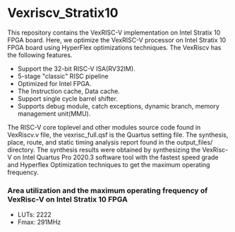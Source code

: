 # Vexriscv_Stratix10
This repository contains the VexRISC-V implementation on Intel Stratix 10 FPGA board. 
Here, we optimize the VexRISC-V processor on Intel Stratix 10 FPGA board using HyperFlex optimizations techniques. 
The VexRiscv has the following features.
<ul>
  <li> Support the 32-bit RISC-V ISA(RV32IM). </li>
  <li> 5-stage "classic" RISC pipeline</li>
  <li>Optimized for Intel FPGA.</li>
    <li>The Instruction cache, Data cache.</li>
    <li>Support single cycle barrel shifter.</li>
    <li>Supports debug module, catch exceptions, dynamic branch, memory management unit(MMU).</li>
</ul>
The RISC-V core toplevel and other modules source code found in VexRiscv.v file,  the vexrisc_full.qsf is the Quartus setting file. 
The synthesis, place, route, and static timing analysis report found in the output_files/ directory. 
The synthesis results were obtained by synthesizing the VexRisc-V on Intel Quartus Pro 2020.3 software tool with the fastest speed grade and Hyperflex Optimization techniques to get the maximum operating frequency.
<h3> Area utilization and the maximum operating frequency of VexRisc-V on Intel Stratix 10 FPGA </h3>
<ul>
  <li> LUTs: 2222 </li>
  <li> Fmax: 291MHz</li>
</ul>
